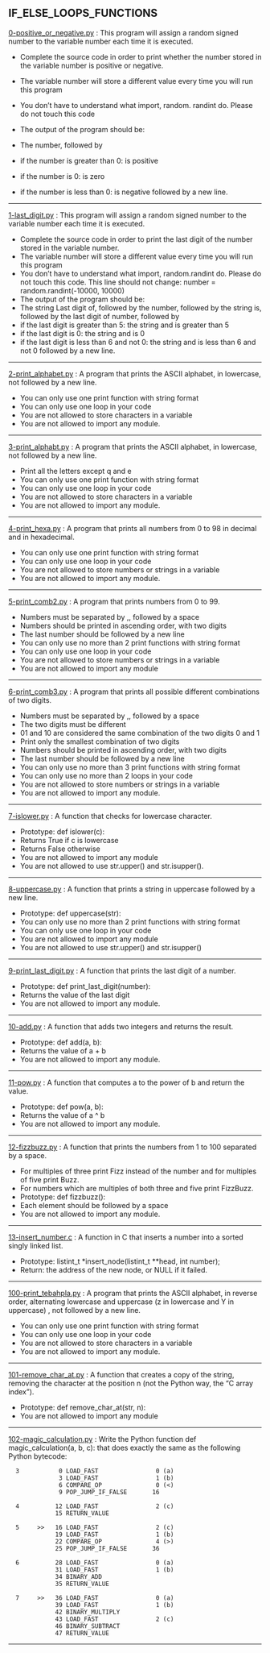 ## IF_ELSE_LOOPS_FUNCTIONS

[0-positive_or_negative.py](https://github.com/Didimukhtar/alx-higher_level_programming/blob/10a48fb16aa0d3737a8d4b90e52504b7ae0ead9e/0x01-python-if_else_loops_functions/0-positive_or_negative.py) : This program will assign a random signed number to the variable number each time it is executed. 
- Complete the source code in order to print whether the number stored in the variable number is positive or negative.

- The variable number will store a different value every time you will run this program
- You don’t have to understand what import, random. randint do. Please do not touch this code
- The output of the program should be:
- The number, followed by
- if the number is greater than 0: is positive
- if the number is 0: is zero
- if the number is less than 0: is negative
followed by a new line.

---

[1-last_digit.py](https://github.com/Didimukhtar/alx-higher_level_programming/blob/10a48fb16aa0d3737a8d4b90e52504b7ae0ead9e/0x01-python-if_else_loops_functions/1-last_digit.py) : This program will assign a random signed number to the variable number each time it is executed. 
- Complete the source code in order to print the last digit of the number stored in the variable number.
- The variable number will store a different value every time you will run this program
- You don’t have to understand what import, random.randint do. Please do not touch this code. This line should not change: number = random.randint(-10000, 10000)
- The output of the program should be:
- The string Last digit of, followed by
the number, followed by
the string is, followed by the last digit of number, followed by
- if the last digit is greater than 5: the string and is greater than 5
- if the last digit is 0: the string and is 0
- if the last digit is less than 6 and not 0: the string and is less than 6 and not 0
followed by a new line.

---

[2-print_alphabet.py](https://github.com/Didimukhtar/alx-higher_level_programming/blob/10a48fb16aa0d3737a8d4b90e52504b7ae0ead9e/0x01-python-if_else_loops_functions/2-print_alphabet.py) : A program that prints the ASCII alphabet, in lowercase, not followed by a new line.
- You can only use one print function with string format
- You can only use one loop in your code
- You are not allowed to store characters in a variable
- You are not allowed to import any module.

---

[3-print_alphabt.py](https://github.com/Didimukhtar/alx-higher_level_programming/blob/10a48fb16aa0d3737a8d4b90e52504b7ae0ead9e/0x01-python-if_else_loops_functions/3-print_alphabt.py) : A program that prints the ASCII alphabet, in lowercase, not followed by a new line.
- Print all the letters except q and e
- You can only use one print function with string format
- You can only use one loop in your code
- You are not allowed to store characters in a variable
- You are not allowed to import any module.

---

[4-print_hexa.py](https://github.com/Didimukhtar/alx-higher_level_programming/blob/10a48fb16aa0d3737a8d4b90e52504b7ae0ead9e/0x01-python-if_else_loops_functions/4-print_hexa.py) : A program that prints all numbers from 0 to 98 in decimal and in hexadecimal.
- You can only use one print function with string format
- You can only use one loop in your code
- You are not allowed to store numbers or strings in a variable
- You are not allowed to import any module.

---

[5-print_comb2.py](https://github.com/Didimukhtar/alx-higher_level_programming/blob/10a48fb16aa0d3737a8d4b90e52504b7ae0ead9e/0x01-python-if_else_loops_functions/5-print_comb2.py) : A program that prints numbers from 0 to 99.

- Numbers must be separated by ,, followed by a space
- Numbers should be printed in ascending order, with two digits
- The last number should be followed by a new line
- You can only use no more than 2 print functions with string format
- You can only use one loop in your code
- You are not allowed to store numbers or strings in a variable
- You are not allowed to import any module

---

[6-print_comb3.py](https://github.com/Didimukhtar/alx-higher_level_programming/blob/10a48fb16aa0d3737a8d4b90e52504b7ae0ead9e/0x01-python-if_else_loops_functions/6-print_comb3.py) : A program that prints all possible different combinations of two digits.

- Numbers must be separated by ,, followed by a space
- The two digits must be different
- 01 and 10 are considered the same combination of the two digits 0 and 1
- Print only the smallest combination of two digits
- Numbers should be printed in ascending order, with two digits
- The last number should be followed by a new line
- You can only use no more than 3 print functions with string format
- You can only use no more than 2 loops in your code
- You are not allowed to store numbers or strings in a variable
- You are not allowed to import any module.

---

[7-islower.py](https://github.com/Didimukhtar/alx-higher_level_programming/blob/10a48fb16aa0d3737a8d4b90e52504b7ae0ead9e/0x01-python-if_else_loops_functions/7-islower.py) : A function that checks for lowercase character.

- Prototype: def islower(c):
- Returns True if c is lowercase
- Returns False otherwise
- You are not allowed to import any module
- You are not allowed to use str.upper() and str.isupper().

---

[8-uppercase.py](https://github.com/Didimukhtar/alx-higher_level_programming/blob/10a48fb16aa0d3737a8d4b90e52504b7ae0ead9e/0x01-python-if_else_loops_functions/8-uppercase.py) : A function that prints a string in uppercase followed by a new line.

- Prototype: def uppercase(str):
- You can only use no more than 2 print functions with string format
- You can only use one loop in your code
- You are not allowed to import any module
- You are not allowed to use str.upper() and str.isupper()

---

[9-print_last_digit.py](https://github.com/Didimukhtar/alx-higher_level_programming/blob/10a48fb16aa0d3737a8d4b90e52504b7ae0ead9e/0x01-python-if_else_loops_functions/9-print_last_digit.py) : A function that prints the last digit of a number.
- Prototype: def print_last_digit(number):
- Returns the value of the last digit
- You are not allowed to import any module.

---

[10-add.py](https://github.com/Didimukhtar/alx-higher_level_programming/blob/10a48fb16aa0d3737a8d4b90e52504b7ae0ead9e/0x01-python-if_else_loops_functions/10-add.py) : A function that adds two integers and returns the result.
- Prototype: def add(a, b):
- Returns the value of a + b
- You are not allowed to import any module.

---

[11-pow.py](https://github.com/Didimukhtar/alx-higher_level_programming/blob/10a48fb16aa0d3737a8d4b90e52504b7ae0ead9e/0x01-python-if_else_loops_functions/11-pow.py) : A function that computes a to the power of b and return the value.
- Prototype: def pow(a, b):
- Returns the value of a ^ b
- You are not allowed to import any module.

---

[12-fizzbuzz.py](https://github.com/Didimukhtar/alx-higher_level_programming/blob/10a48fb16aa0d3737a8d4b90e52504b7ae0ead9e/0x01-python-if_else_loops_functions/12-fizzbuzz.py) : A function that prints the numbers from 1 to 100 separated by a space.
- For multiples of three print Fizz instead of the number and for multiples of five print Buzz.
- For numbers which are multiples of both three and five print FizzBuzz.
- Prototype: def fizzbuzz():
- Each element should be followed by a space
- You are not allowed to import any module.

---

[13-insert_number.c](https://github.com/Didimukhtar/alx-higher_level_programming/blob/10a48fb16aa0d3737a8d4b90e52504b7ae0ead9e/0x01-python-if_else_loops_functions/13-insert_number.c) : A function in C that inserts a number into a sorted singly linked list.
- Prototype: listint_t *insert_node(listint_t **head, int number);
- Return: the address of the new node, or NULL if it failed.

---

[100-print_tebahpla.py](https://github.com/Didimukhtar/alx-higher_level_programming/blob/10a48fb16aa0d3737a8d4b90e52504b7ae0ead9e/0x01-python-if_else_loops_functions/100-print_tebahpla.py) : A program that prints the ASCII alphabet, in reverse order, alternating lowercase and uppercase (z in lowercase and Y in uppercase) , not followed by a new line.
- You can only use one print function with string format
- You can only use one loop in your code
- You are not allowed to store characters in a variable
- You are not allowed to import any module.

---

[101-remove_char_at.py](https://github.com/Didimukhtar/alx-higher_level_programming/blob/10a48fb16aa0d3737a8d4b90e52504b7ae0ead9e/0x01-python-if_else_loops_functions/101-remove_char_at.py) : A  function that creates a copy of the string, removing the character at the position n (not the Python way, the “C array index”).
- Prototype: def remove_char_at(str, n):
- You are not allowed to import any module

---

[102-magic_calculation.py](https://github.com/Didimukhtar/alx-higher_level_programming/blob/10a48fb16aa0d3737a8d4b90e52504b7ae0ead9e/0x01-python-if_else_loops_functions/102-magic_calculation.py) : Write the Python function def magic_calculation(a, b, c): that does exactly the same as the following Python bytecode:

```
  3           0 LOAD_FAST                0 (a)
              3 LOAD_FAST                1 (b)
              6 COMPARE_OP               0 (<)
              9 POP_JUMP_IF_FALSE       16

  4          12 LOAD_FAST                2 (c)
             15 RETURN_VALUE

  5     >>   16 LOAD_FAST                2 (c)
             19 LOAD_FAST                1 (b)
             22 COMPARE_OP               4 (>)
             25 POP_JUMP_IF_FALSE       36

  6          28 LOAD_FAST                0 (a)
             31 LOAD_FAST                1 (b)
             34 BINARY_ADD
             35 RETURN_VALUE

  7     >>   36 LOAD_FAST                0 (a)
             39 LOAD_FAST                1 (b)
             42 BINARY_MULTIPLY
             43 LOAD_FAST                2 (c)
             46 BINARY_SUBTRACT
             47 RETURN_VALUE
```

---